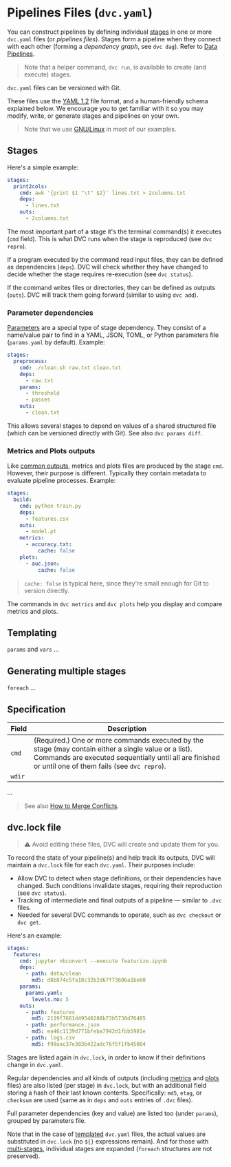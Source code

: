 # Pipelines Files (`dvc.yaml`)

You can construct pipelines by defining individual
[stages](/doc/command-reference/run) in one or more `dvc.yaml` files (or
_pipelines files_). Stages form a pipeline when they connect with each other
(forming a _dependency graph_, see `dvc dag`). Refer to
[Data Pipelines](/doc/start/data-pipelines).

> Note that a helper command, `dvc run`, is available to create (and execute)
> stages.

`dvc.yaml` files can be versioned with Git.

These files use the [YAML 1.2](https://yaml.org/) file format, and a
human-friendly schema explained below. We encourage you to get familiar with it
so you may modify, write, or generate stages and pipelines on your own.

> Note that we use [GNU/Linux](https://www.gnu.org/software/software.html) in
> most of our examples.

## Stages

Here's a simple example:

```yaml
stages:
  print2cols:
    cmd: awk '{print $1 "\t" $2}' lines.txt > 2columns.txt
    deps:
      - lines.txt
    outs:
      - 2columns.txt
```

The most important part of a stage it's the terminal command(s) it executes
(`cmd` field). This is what DVC runs when the stage is reproduced (see
`dvc repro`).

If a program executed by the command read input files, they can be defined as
<abbr>dependencies</abbr> (`deps`). DVC will check whether they have changed to
decide whether the stage requires re-execution (see `dvc status`).

If the command writes files or directories, they can be defined as
<abbr>outputs</abbr> (`outs`). DVC will track them going forward (similar to
using `dvc add`).

### Parameter dependencies

[Parameters](/doc/command-reference/params) are a special type of stage
dependency. They consist of a name/value pair to find in a YAML, JSON, TOML, or
Python parameters file (`params.yaml` by default). Example:

```yaml
stages:
  preprocess:
    cmd: ./clean.sh raw.txt clean.txt
    deps:
      - raw.txt
    params:
      - threshold
      - passes
    outs:
      - clean.txt
```

This allows several stages to depend on values of a shared structured file
(which can be versioned directly with Git). See also `dvc params diff`.

### Metrics and Plots outputs

Like [common outputs](#outputs), <abbr>metrics</abbr> and <abbr>plots</abbr>
files are produced by the stage `cmd`. However, their purpose is different.
Typically they contain metadata to evaluate pipeline processes. Example:

```yaml
stages:
  build:
    cmd: python train.py
    deps:
      - features.csv
    outs:
      - model.pt
    metrics:
      - accuracy.txt:
          cache: false
    plots:
      - auc.json:
          cache: false
```

> `cache: false` is typical here, since they're small enough for Git to version
> directly.

The commands in `dvc metrics` and `dvc plots` help you display and compare
metrics and plots.

## Templating

`params` and `vars` ...

## Generating multiple stages

`foreach` ...

## Specification

| Field  | Description                                                                                                                                                                                                   |
| ------ | ------------------------------------------------------------------------------------------------------------------------------------------------------------------------------------------------------------- |
| `cmd`  | (Required.) One or more commands executed by the stage (may contain either a single value or a list). Commands are executed sequentially until all are finished or until one of them fails (see `dvc repro`). |
| `wdir` |                                                                                                                                                                                                               |

...

> See also
> [How to Merge Conflicts](/doc/user-guide/how-to/merge-conflicts#dvcyaml).

## dvc.lock file

> ⚠️ Avoid editing these files, DVC will create and update them for you.

To record the state of your pipeline(s) and help track its <abbr>outputs</abbr>,
DVC will maintain a `dvc.lock` file for each `dvc.yaml`. Their purposes include:

- Allow DVC to detect when stage definitions, or their <abbr>dependencies</abbr>
  have changed. Such conditions invalidate stages, requiring their reproduction
  (see `dvc status`).
- Tracking of intermediate and final <abbr>outputs</abbr> of a pipeline —
  similar to `.dvc` files.
- Needed for several DVC commands to operate, such as `dvc checkout` or
  `dvc get`.

Here's an example:

```yaml
stages:
  features:
    cmd: jupyter nbconvert --execute featurize.ipynb
    deps:
      - path: data/clean
        md5: d8b874c5fa18c32b2d67f73606a1be60
    params:
      params.yaml:
        levels.no: 5
    outs:
      - path: features
        md5: 2119f7661d49546288b73b5730d76485
      - path: performance.json
        md5: ea46c1139d771bfeba7942d1fbb5981e
      - path: logs.csv
        md5: f99aac37e383b422adc76f5f1fb45004
```

Stages are listed again in `dvc.lock`, in order to know if their definitions
change in `dvc.yaml`.

Regular <abbr>dependencies</abbr> and all kinds of <abbr>outputs</abbr>
(including [metrics](/doc/command-reference/metrics) and
[plots](/doc/command-reference/plots) files) are also listed (per stage) in
`dvc.lock`, but with an additional field storing a hash of their last known
contents. Specifically: `md5`, `etag`, or `checksum` are used (same as in `deps`
and `outs` entries of `.dvc` files).

Full <abbr>parameter dependencies</abbr> (key and value) are listed too (under
`params`), grouped by parameters file.

Note that in the case of [templated](#templating) `dvc.yaml` files, the actual
values are substituted in `dvc.lock` (no `${}` expressions remain). And for
those with [multi-stages](#generating-multiple-stages), individual stages are
expanded (`foreach` structures are not preserved).

